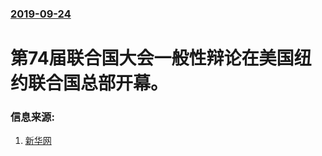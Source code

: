 ### [2019-09-24](/news/2019/09/24/index.md)

##### 
# 第74届联合国大会一般性辩论在美国纽约联合国总部开幕。 




### 信息来源:

1. [新华网](http://www.xinhuanet.com/2019-09/25/c_1125035795.htm)
